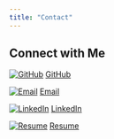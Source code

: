 ```yaml
---
title: "Contact"
---
```


## Connect with Me

[![GitHub](/images/image1.png)](https://github.com/mounikapadala11) [GitHub](https://github.com/mounikapadala11)

[![Email](/images/image1.png)](mailto:mpadala@ucsd.edu) [Email](mailto:mpadala@ucsd.edu)

[![LinkedIn](/images/image1.png)](https://www.linkedin.com/in/mounika-padala-ucsd/) [LinkedIn](https://www.linkedin.com/in/mounika-padala-ucsd/)

[![Resume](/images/image1.png)](https://drive.google.com/file/d/1tE5Sqnjr0KMEQmY49SfuXRK0_Q4mz7-a/view?usp=sharing) [Resume](https://drive.google.com/file/d/1tE5Sqnjr0KMEQmY49SfuXRK0_Q4mz7-a/view?usp=sharing)
